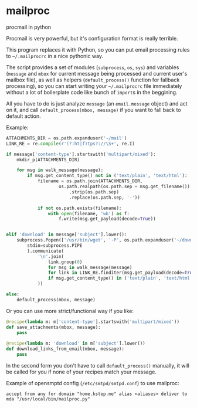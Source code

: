 mailproc
========

procmail in python

Procmail is very powerful, but it's configuration format is really terrible.

This program replaces it with Python, so you can put email processing rules to `~/.mailprocrc` in a nice pythonic way.

The script provides a set of modules (`subprocess`, `os`, `sys`) and variables (`message` and `mbox`
for current message being processed and current user's mailbox file), as well as helpers
(`default_process()` function for fallback processing),
so you can start writing your `~/.mailprocrc` file immediately without a lot of boilerplate code like bunch
of `import`s in the beggining.

All you have to do is just analyze `message` (an `email.message` object) and act on it, and call
`default_process(mbox, message)` if you want to fall back to default action.

Example:

```python
ATTACHMENTS_DIR = os.path.expanduser('~/mail')
LINK_RE = re.compile(r'(?:ht|f)tps?://\S+', re.I)

if message['content-type'].startswith('multipart/mixed'):
    mkdir_p(ATTACHMENTS_DIR)

    for msg in walk_message(message):
        if msg.get_content_type() not in ('text/plain', 'text/html'):
            filename = os.path.join(ATTACHMENTS_DIR,
                    os.path.realpath(os.path.sep + msg.get_filename())
                        .strip(os.path.sep)
                        .replace(os.path.sep, '-'))

            if not os.path.exists(filename):
                with open(filename, 'wb') as f:
                    f.write(msg.get_payload(decode=True))


elif 'download' in message['subject'].lower():
    subprocess.Popen(['/usr/bin/wget', '-P', os.path.expanduser('~/downloads'), '-i', '-', '-nc'],
        stdin=subprocess.PIPE
        ).communicate(
            '\n'.join(
                link.group(0) 
                for msg in walk_message(message)
                for link in LINK_RE.finditer(msg.get_payload(decode=True))
                if msg.get_content_type() in ('text/plain', 'text/html')
            ))

else:
    default_process(mbox, message)

```

Or you can use more strict/functional way if you like:

```python
@recipe(lambda m: m['content-type'].startswith('multipart/mixed'))
def save_attachments(mbox, message):
    pass
    
@recipe(lambda m: 'download' in m['subject'].lower())
def download_links_from_email(mbox, message):
    pass
```

In the second form you don't have to call `default_process()` manually, it will be called for you if none of your recipes match your message.

Example of opensmptd config (`/etc/smtpd/smtpd.conf`) to use mailproc:

```
accept from any for domain "home.kstep.me" alias <aliases> deliver to mda "/usr/local/bin/mailproc.py"
```
